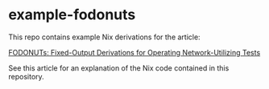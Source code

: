 # example-fodonuts

This repo contains example Nix derivations for the article:

[FODONUTs: Fixed-Output Derivations for Operating Network-Utilizing Tests](https://functor.tokyo/blog/2023-07-24-fodonuts)

See this article for an explanation of the Nix code contained in this repository.
